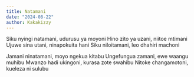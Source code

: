 ```yaml
---
title: Natamani
date: "2024-08-22"
author: Kakakizzy
---
```


Siku nyingi natamani, udurusu ya moyoni
Hino zito ya uzani, niitoe mtimani
Ujuwe sina utani, ninapokuita hani
Siku niloitamani, leo dhahiri machoni

Jamani ninatamani, moyo ngekua kitabu
Ungefungua zamani, ewe waangu muhibu
Mwanzo hadi ukingoni, kurasa zote swahibu
Nitoke changamotoni, kueleza ni sulubu